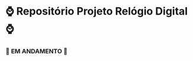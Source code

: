 # :watch: Repositório Projeto Relógio Digital :watch:

### :construction: **EM ANDAMENTO** :construction: 
